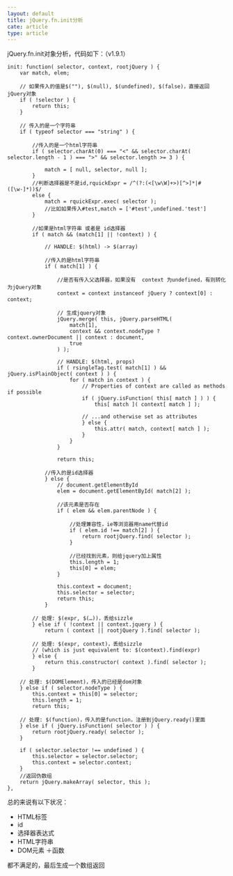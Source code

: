 ```yaml
---
layout: default
title: jQuery.fn.init分析
cate: article
type: article
---
```


jQuery.fn.init对象分析，代码如下：（v1.9.1）
<!--more-->

	init: function( selector, context, rootjQuery ) {
		var match, elem;

		// 如果传入的值是$(""), $(null), $(undefined), $(false)，直接返回jQuery对象
		if ( !selector ) {
			return this;
		}

		// 传入的是一个字符串
		if ( typeof selector === "string" ) {
		
			//传入的是一个html字符串
			if ( selector.charAt(0) === "<" && selector.charAt( selector.length - 1 ) === ">" && selector.length >= 3 ) {
				
				match = [ null, selector, null ];
			} 
			//判断选择器是不是id,rquickExpr = /^(?:(<[\w\W]+>)[^>]*|#([\w-]*))$/
			else {
				match = rquickExpr.exec( selector );
				//比如如果传入#test,match = ['#test',undefined.'test']
			}

			//如果是html字符串 或者是 id选择器
			if ( match && (match[1] || !context) ) {

				// HANDLE: $(html) -> $(array)
				
				//传入的是html字符串
				if ( match[1] ) {
				
					//是否有传入父选择器，如果没有  context 为undefined，有则转化为jQuery对象
					context = context instanceof jQuery ? context[0] : context;

					// 生成jquery对象
					jQuery.merge( this, jQuery.parseHTML(
						match[1],
						context && context.nodeType ? context.ownerDocument || context : document,
						true
					) );

					// HANDLE: $(html, props)
					if ( rsingleTag.test( match[1] ) && jQuery.isPlainObject( context ) ) {
						for ( match in context ) {
							// Properties of context are called as methods if possible
							if ( jQuery.isFunction( this[ match ] ) ) {
								this[ match ]( context[ match ] );

							// ...and otherwise set as attributes
							} else {
								this.attr( match, context[ match ] );
							}
						}
					}

					return this;

				//传入的是id选择器
				} else {
					// document.getElementById
					elem = document.getElementById( match[2] );

					//该元素是否存在
					if ( elem && elem.parentNode ) {
						
						//处理兼容性，ie等浏览器用name代替id
						if ( elem.id !== match[2] ) {
							return rootjQuery.find( selector );
						}

						//已经找到元素，则给jquery加上属性
						this.length = 1;
						this[0] = elem;
					}

					this.context = document;
					this.selector = selector;
					return this;
				}

			// 处理: $(expr, $(…))，丢给sizzle
			} else if ( !context || context.jquery ) {
				return ( context || rootjQuery ).find( selector );

			// 处理: $(expr, context)，丢给sizzle
			// (which is just equivalent to: $(context).find(expr)
			} else {
				return this.constructor( context ).find( selector );
			}

		// 处理: $(DOMElement)，传入的已经是dom对象
		} else if ( selector.nodeType ) {
			this.context = this[0] = selector;
			this.length = 1;
			return this;

		// 处理: $(function)，传入的是function，注册到jQuery.ready()里面
		} else if ( jQuery.isFunction( selector ) ) {
			return rootjQuery.ready( selector );
		}

		if ( selector.selector !== undefined ) {
			this.selector = selector.selector;
			this.context = selector.context;
		}
		//返回伪数组
		return jQuery.makeArray( selector, this );
	},

总的来说有以下状况：

+ HTML标签
+ id
+ 选择器表达式
+ HTML字符串
+ DOM元素
＋函数

都不满足的，最后生成一个数组返回